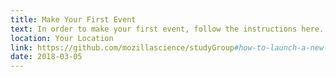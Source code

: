 ```yaml
---
title: Make Your First Event
text: In order to make your first event, follow the instructions here.
location: Your Location
link: https://github.com/mozillascience/studyGroup#how-to-launch-a-new-event
date: 2018-03-05
---
```

